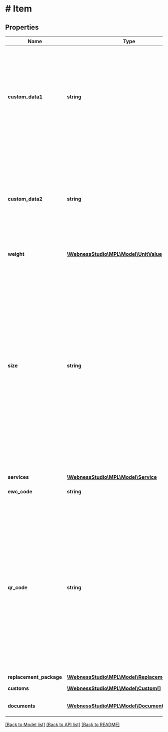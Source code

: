 # # Item

## Properties

Name | Type | Description | Notes
------------ | ------------- | ------------- | -------------
**custom_data1** | **string** | ►DOM◄ Tetszőleges adat (pl. ügyfél oldali azonosító), mely jegyzékzárás után is elkíséri a csomagot az életútja során (pl. nyomkövetésnél).   /   Any optional data (e.g. customer-side ID) which accompanies the mail item in its life path after the closing of the list (e.g. at tracking). | [optional]
**custom_data2** | **string** | ►DOM◄ Tetszőleges adat (pl. ügyfél oldali azonosító), mely jegyzékzárás után is elkíséri a csomagot az életútja során (pl. nyomkövetésnél).   /   Any optional data (e.g. customer-side ID) which accompanies the mail item in its life path after the closing of the list (e.g. at tracking). | [optional]
**weight** | [**\WebnessStudio\MPL\Model\UnitValue**](UnitValue.md) |  | [optional]
**size** | **string** | A csomag mérete. Csak két esetben kötelező. \\  A) ►DOM◄ Csomagautomatára való címzéskor (deliveryMode:CS) az S, M, L értékek valamelyikével. \\  B) ►INT◄ Nemzetközi gyorsposta alapszolgáltatás (service.basic: A_13_EMS) esetén a PRINT,PACK értékek valamelyikével. / \\  Standard size of the item. To be specified only in two cases. \\  A) ►DOM◄ When sending to a parcel terminal (deliveryMode:CS), using one of the S or M or L values. \\  B) ►INT◄ When sending an international express mail (service.basic: A_13_EMS), using one of the PRINT or PACK values. | [optional]
**services** | [**\WebnessStudio\MPL\Model\Service**](Service.md) |  |
**ewc_code** | **string** | A mező nem használható.  /   The field is not available. | [optional]
**qr_code** | **string** | A címiraton megjelenő ügyféladatokat tartalmazó QR kód tartalma. A mezőben a szabad szövegezésen túl használhatók az alábbi jelölők is &lt;&gt; között (További részletek a Dokumentáció menüben):\\  trackingnumber  -  13-hosszú küldeményazonosító \\  barcode  -  26-hosszú vonalkód \\  customdata1  -  ügyféladat1 \\  customdata2  -  ügyféladat2 \\   / \\  Content of the QR code containing the customer details appearing on the address label. | [optional]
**replacement_package** | [**\WebnessStudio\MPL\Model\ReplacementPackage**](ReplacementPackage.md) |  | [optional]
**customs** | [**\WebnessStudio\MPL\Model\Custom[]**](Custom.md) | ►INT◄ Árutartalom listája | [optional]
**documents** | [**\WebnessStudio\MPL\Model\Document[]**](Document.md) | ►INT◄ Dokumentumok listája | [optional]

[[Back to Model list]](../../README.md#models) [[Back to API list]](../../README.md#endpoints) [[Back to README]](../../README.md)
